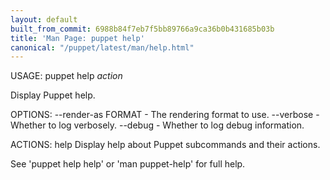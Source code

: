```yaml
---
layout: default
built_from_commit: 6988b84f7eb7f5bb89766a9ca36b0b431685b03b
title: 'Man Page: puppet help'
canonical: "/puppet/latest/man/help.html"
---
```


<div class='mp'>
<p>USAGE: puppet help <var>action</var></p>

<p>Display Puppet help.</p>

<p>OPTIONS:
  --render-as FORMAT             - The rendering format to use.
  --verbose                      - Whether to log verbosely.
  --debug                        - Whether to log debug information.</p>

<p>ACTIONS:
  help    Display help about Puppet subcommands and their actions.</p>

<p>See 'puppet help help' or 'man puppet-help' for full help.</p>

</div>
